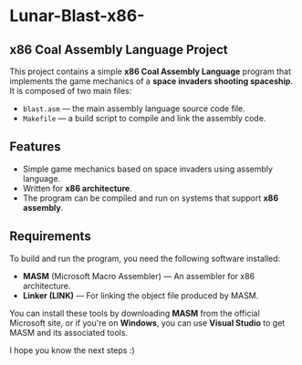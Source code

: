 # Lunar-Blast-x86-

## x86 Coal Assembly Language Project

This project contains a simple **x86 Coal Assembly Language** program that implements the game mechanics of a **space invaders shooting spaceship**. It is composed of two main files:

- `blast.asm` — the main assembly language source code file.
- `Makefile` — a build script to compile and link the assembly code.

## Features

- Simple game mechanics based on space invaders using assembly language.
- Written for **x86 architecture**.
- The program can be compiled and run on systems that support **x86 assembly**.

## Requirements

To build and run the program, you need the following software installed:

- **MASM** (Microsoft Macro Assembler) — An assembler for x86 architecture.
- **Linker (LINK)** — For linking the object file produced by MASM.

You can install these tools by downloading **MASM** from the official Microsoft site, or if you're on **Windows**, you can use **Visual Studio** to get MASM and its associated tools.

I hope you know the next steps :) 
